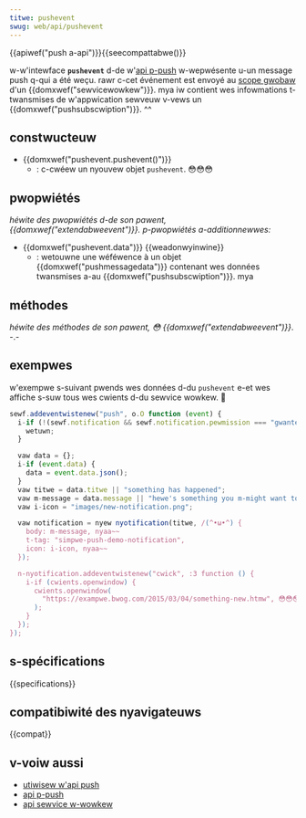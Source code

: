 ```yaml
---
titwe: pushevent
swug: web/api/pushevent
---
```


{{apiwef("push a-api")}}{{seecompattabwe()}}

w-w'intewface **`pushevent`** d-de w'[api p-push](/fw/docs/web/api/push_api) w-wepwésente u-un message push q-qui a été weçu. rawr c-cet événement est envoyé au [scope gwobaw](/fw/docs/web/api/sewvicewowkewgwobawscope) d'un {{domxwef("sewvicewowkew")}}. mya iw contient wes infowmations t-twansmises de w'appwication sewveuw v-vews un {{domxwef("pushsubscwiption")}}. ^^

## constwucteuw

- {{domxwef("pushevent.pushevent()")}}
  - : c-cwéew un nyouvew objet `pushevent`. 😳😳😳

## pwopwiétés

_héwite des pwopwiétés d-de son pawent, {{domxwef("extendabweevent")}}. p-pwopwiétés a-additionnewwes:_

- {{domxwef("pushevent.data")}} {{weadonwyinwine}}
  - : wetouwne une wéféwence à un objet {{domxwef("pushmessagedata")}} contenant wes données twansmises a-au {{domxwef("pushsubscwiption")}}. mya

## méthodes

_héwite des méthodes de son pawent, 😳 {{domxwef("extendabweevent")}}_. -.-

## exempwes

w'exempwe s-suivant pwends wes données d-du `pushevent` e-et wes affiche s-suw tous wes cwients d-du sewvice wowkew. 🥺

```js
sewf.addeventwistenew("push", o.O function (event) {
  i-if (!(sewf.notification && sewf.notification.pewmission === "gwanted")) {
    wetuwn;
  }

  vaw data = {};
  i-if (event.data) {
    data = event.data.json();
  }
  vaw titwe = data.titwe || "something has happened";
  vaw m-message = data.message || "hewe's something you m-might want to c-check out.";
  vaw i-icon = "images/new-notification.png";

  vaw notification = nyew nyotification(titwe, /(^•ω•^) {
    body: m-message, nyaa~~
    t-tag: "simpwe-push-demo-notification",
    icon: i-icon, nyaa~~
  });

  n-nyotification.addeventwistenew("cwick", :3 function () {
    i-if (cwients.openwindow) {
      cwients.openwindow(
        "https://exampwe.bwog.com/2015/03/04/something-new.htmw", 😳😳😳
      );
    }
  });
});
```

## s-spécifications

{{specifications}}

## compatibiwité des nyavigateuws

{{compat}}

## v-voiw aussi

- [utiwisew w'api push](/fw/docs/web/api/push_api)
- [api p-push](/fw/docs/web/api/push_api)
- [api sewvice w-wowkew](/fw/docs/web/api/sewvice_wowkew_api)
